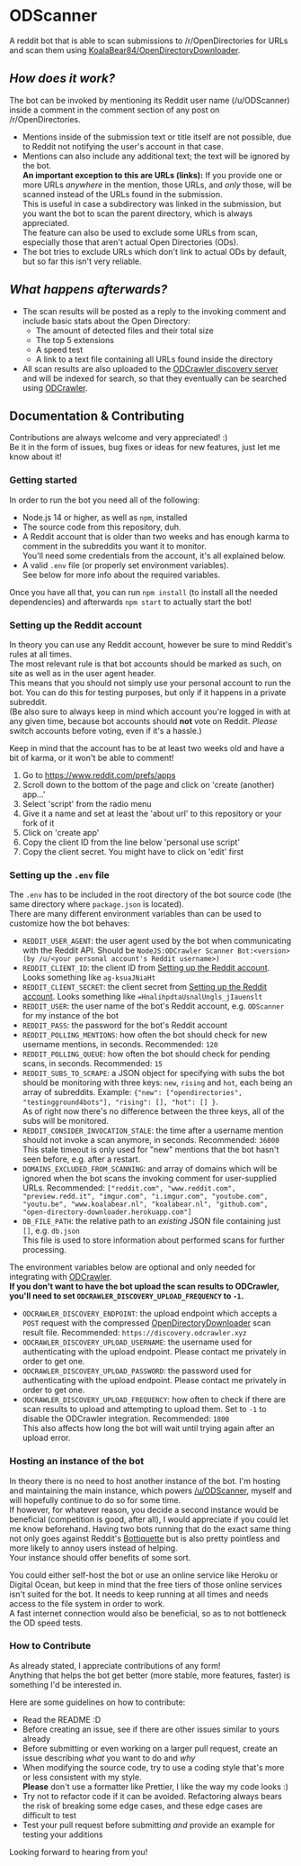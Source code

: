 # ODScanner

A reddit bot that is able to scan submissions to /r/OpenDirectories for URLs and scan them using [KoalaBear84/OpenDirectoryDownloader](https://github.com/KoalaBear84/OpenDirectoryDownloader).

## *How does it work?*

The bot can be invoked by mentioning its Reddit user name (/u/ODScanner) inside a comment in the comment section of any post on /r/OpenDirectories.  

- Mentions inside of the submission text or title itself are not possible, due to Reddit not notifying the user's account in that case.  
- Mentions can also include any additional text; the text will be ignored by the bot.  
  **An important exception to this are URLs (links):** If you provide one or more URLs *anywhere* in the mention, those URLs, and *only* those, will be scanned instead of the URLs found in the submission.  
  This is useful in case a subdirectory was linked in the submission, but you want the bot to scan the parent directory, which is always appreciated.  
The feature can also be used to exclude some URLs from scan, especially those that aren't actual Open Directories (ODs).
- The bot tries to exclude URLs which don't link to actual ODs by default, but so far this isn't very reliable.

## *What happens afterwards?*

- The scan results will be posted as a reply to the invoking comment and include basic stats about the Open Directory:
  - The amount of detected files and their total size
  - The top 5 extensions
  - A speed test
  - A link to a text file containing all URLs found inside the directory
- All scan results are also uploaded to the [ODCrawler discovery server](https://github.com/MCOfficer/odcrawler-discovery) and will be indexed for search, so that they eventually can be searched using [ODCrawler](https://odcrawler.xyz).

## Documentation & Contributing

Contributions are always welcome and very appreciated! :)  
Be it in the form of issues, bug fixes or ideas for new features, just let me know about it!

### Getting started

In order to run the bot you need all of the following:

- Node.js 14 or higher, as well as `npm`, installed
- The source code from this repository, duh.
- A Reddit account that is older than two weeks and has enough karma to comment in the subreddits you want it to monitor.  
  You'll need some credentials from the account, it's all explained below.
- A valid `.env` file (or properly set environment variables).  
  See below for more info about the required variables.

Once you have all that, you can run `npm install` (to install all the needed dependencies) and afterwards `npm start` to actually start the bot!

### Setting up the Reddit account

In theory you can use any Reddit account, however be sure to mind Reddit's rules at all times.  
The most relevant rule is that bot accounts should be marked as such, on site as well as in the user agent header.  
This means that you should not simply use your personal account to run the bot. You can do this for testing purposes, but only if it happens in a private subreddit.  
(Be also sure to always keep in mind which account you're logged in with at any given time, because bot accounts should **not** vote on Reddit. *Please* switch accounts before voting, even if it's a hassle.)

Keep in mind that the account has to be at least two weeks old and have a bit of karma, or it won't be able to comment!

1. Go to https://www.reddit.com/prefs/apps
2. Scroll down to the bottom of the page and click on 'create (another) app...'
3. Select 'script' from the radio menu
4. Give it a name and set at least the 'about url' to this repository or your fork of it
5. Click on 'create app'
6. Copy the client ID from the line below 'personal use script'
7. Copy the client secret. You might have to click on 'edit' first

### Setting up the `.env` file

The `.env` has to be included in the root directory of the bot source code (the same directory where `package.json` is located).  
There are many different environment variables than can be used to customize how the bot behaves:

- `REDDIT_USER_AGENT`: the user agent used by the bot when communicating with the Reddit API. Should be `NodeJS:ODCrawler Scanner Bot:<version> (by /u/<your personal account's Reddit username>)`
- `REDDIT_CLIENT_ID`: the client ID from [Setting up the Reddit account](#setting-up-the-reddit-account). Looks something like `ag-ksuaJNiaHt`
- `REDDIT_CLIENT_SECRET`: the client secret from [Setting up the Reddit account](#setting-up-the-reddit-account). Looks something like `=HnalihpdtaUsnalUngls_jIauenslt`
- `REDDIT_USER`: the user name of the bot's Reddit account, e.g. `ODScanner` for my instance of the bot
- `REDDIT_PASS`: the password for the bot's Reddit account
- `REDDIT_POLLING_MENTIONS`: how often the bot should check for new username mentions, in seconds. Recommended: `120`
- `REDDIT_POLLING_QUEUE`: how often the bot should check for pending scans, in seconds. Recommended: `15`
- `REDDIT_SUBS_TO_SCRAPE`: a JSON object for specifying with subs the bot should be monitoring with three keys: `new`, `rising` and `hot`, each being an array of subreddits. Example: `{"new": ["opendirectories", "testingground4bots"], "rising": [], "hot": [] }`.  
  As of right now there's no difference between the three keys, all of the subs will be monitored.
- `REDDIT_CONSIDER_INVOCATION_STALE`: the time after a username mention should not invoke a scan anymore, in seconds. Recommended: `36000`  
  This stale timeout is only used for "new" mentions that the bot hasn't seen before, e.g. after a restart.
- `DOMAINS_EXCLUDED_FROM_SCANNING`: and array of domains which will be ignored when the bot scans the invoking comment for user-supplied URLs. Recommended: `["reddit.com", "www.reddit.com", "preview.redd.it", "imgur.com", "i.imgur.com", "youtube.com", "youtu.be", "www.koalabear.nl", "koalabear.nl", "github.com", "open-directory-downloader.herokuapp.com"]`
- `DB_FILE_PATH`: the relative path to an *existing* JSON file containing just `[]`, e.g. `db.json`  
  This file is used to store information about performed scans for further processing.

The environment variables below are optional and only needed for integrating with [ODCrawler](https://odcrawler.xyz).  
**If you don't want to have the bot upload the scan results to ODCrawler, you'll need to set `ODCRAWLER_DISCOVERY_UPLOAD_FREQUENCY` to `-1`.**

- `ODCRAWLER_DISCOVERY_ENDPOINT`: the upload endpoint which accepts a `POST` request with the compressed [OpenDirectoryDownloader](https://github.com/KoalaBear84/OpenDirectoryDownloader) scan result file. Recommended: `https://discovery.odcrawler.xyz`
- `ODCRAWLER_DISCOVERY_UPLOAD_USERNAME`: the username used for authenticating with the upload endpoint. Please contact me privately in order to get one.
- `ODCRAWLER_DISCOVERY_UPLOAD_PASSWORD`: the password used for authenticating with the upload endpoint. Please contact me privately in order to get one.
- `ODCRAWLER_DISCOVERY_UPLOAD_FREQUENCY`: how often to check if there are scan results to upload and attempting to upload them. Set to `-1` to disable the ODCrawler integration. Recommended: `1800`  
  This also affects how long the bot will wait until trying again after an upload error.

### Hosting an instance of the bot

In theory there is no need to host another instance of the bot. I'm hosting and maintaining the main instance, which powers [/u/ODScanner](https://reddit.com/u/ODScanenr), myself and will hopefully continue to do so for some time.  
If however, for whatever reason, you decide a second instance would be beneficial (competition is good, after all), I would appreciate if you could let me know beforehand. Having two bots running that do the exact same thing not only goes against Reddit's [Bottiquette](https://www.reddit.com/r/Bottiquette/wiki/bottiquette) but is also pretty pointless and more likely to annoy users instead of helping.  
Your instance should offer benefits of some sort.

You could either self-host the bot or use an online service like Heroku or Digital Ocean, but keep in mind that the free tiers of those online services isn't suited for the bot. It needs to keep running at all times and needs access to the file system in order to work.  
A fast internet connection would also be beneficial, so as to not bottleneck the OD speed tests.

### How to Contribute

As already stated, I appreciate contributions of any form!  
Anything that helps the bot get better (more stable, more features, faster) is something I'd be interested in.

Here are some guidelines on how to contribute:

- Read the README :D
- Before creating an issue, see if there are other issues similar to yours already
- Before submitting or even working on a larger pull request, create an issue describing *what* you want to do and *why*
- When modifying the source code, try to use a coding style that's more or less consistent with my style.  
  **Please** don't use a formatter like Prettier, I like the way my code looks :)
- Try not to refactor code if it can be avoided. Refactoring always bears the risk of breaking some edge cases, and these edge cases are difficult to test
- Test your pull request before submitting *and* provide an example for testing your additions

Looking forward to hearing from you!
